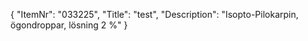 {
  "ItemNr": "033225",
  "Title": "test",
  "Description": "Isopto-Pilokarpin, ögondroppar, lösning 2 %"
}